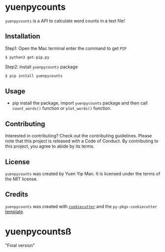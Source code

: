 # yuenpycounts

`yuenpycounts` is a API to calculate word counts in a text file!

## Installation

Step1: Open the Mac terminal enter the command to get `PIP`

```bash
$ python3 get-pip.py
```

Step2: install `yuenpycounts` package

```bash
$ pip install yuenpycounts
```

## Usage

- pip install the package, import `yuenpycounts` package and then call `count_words()` function or `plot_words()` function.

## Contributing

Interested in contributing? Check out the contributing guidelines. Please note that this project is released with a Code of Conduct. By contributing to this project, you agree to abide by its terms.

## License

`yuenpycounts` was created by Yuen Yip Man. It is licensed under the terms of the MIT license.

## Credits

`yuenpycounts` was created with [`cookiecutter`](https://cookiecutter.readthedocs.io/en/latest/) and the `py-pkgs-cookiecutter` [template](https://github.com/py-pkgs/py-pkgs-cookiecutter).

# yuenpycountsß
"Final version"

